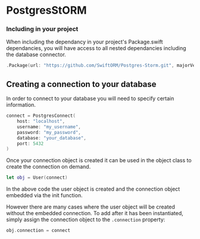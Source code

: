 # PostgresStORM

### Including in your project

When including the dependancy in your project's Package.swift dependancies, you will have access to all nested dependancies including the database connector.

``` swift
.Package(url: "https://github.com/SwiftORM/Postgres-Storm.git", majorVersion: 1, minor: 0)
```


## Creating a connection to your database

In order to connect to your database you will need to specify certain information.

``` swift
connect = PostgresConnect(
	host: "localhost",
	username: "my_username",
	password: "my_password",
	database: "your_database",
	port: 5432
)
```
Once your connection object is created it can be used in the object class to create the connection on demand.

``` swift
let obj = User(connect)
```
In the above code the user object is created and the connection object embedded via the init function.

However there are many cases where the user object will be created without the embedded connection. To add after it has been instantiated, simply assign the connection object to the `.connection` property:

``` swift
obj.connection = connect
```